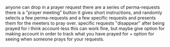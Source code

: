 anyone can drop in a prayer request
there are a series of perma-requests
there is a "prayer meeting" button
  it gives short instructions, and randomly selects a few perma-requests and a few specific requests and presents them for the meeters to pray over.
specific requests "disappear" after being prayed for
i think account-less this can work fine, but maybe give option for making account in order to track what you have prayed for + option for seeing when someone prays for your requests.

